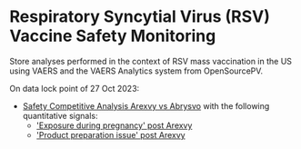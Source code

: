 # Respiratory Syncytial Virus (RSV) Vaccine Safety Monitoring

Store analyses performed in the context of RSV mass vaccination in the US using VAERS and the VAERS Analytics system from OpenSourcePV. 

On data lock point of 27 Oct 2023:  
* [Safety Competitive Analysis Arexvy vs Abrysvo](https://ospv.github.io/RSV/2023_10_27%20-%20Safety%20Competitive%20Analysis%20-%20Arexvy%20vs%20Abrysvo.html) with the following quantitative signals:
  * ['Exposure during pregnancy' post Arexvy](https://ospv.github.io/RSV/2023_10_27_SignalEval_Pregnancy_exposure.html)
  * ['Product preparation issue' post Arexvy](https://ospv.github.io/RSV/2023_10_27%20-%20Product%20preparation%20issue.html)
